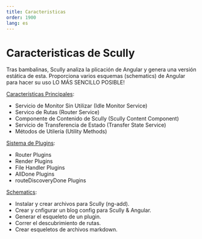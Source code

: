 ```yaml
---
title: Caracteristicas
order: 1900
lang: es
---
```


# Caracteristicas de Scully

Tras bambalinas, Scully analiza la plicación de Angular y genera una versión estática de esta. Proporciona varios esquemas (schematics) de Angular para
hacer su uso LO MÁS SENCILLO POSIBLE!

[Características Principales](/docs/scully-lib-core_es):

- Servicio de Monitor Sin Utilizar (Idle Monitor Service)
- Servico de Rutas (Router Service)
- Componente de Contenido de Scully (Scully Content Component)
- Servicio de Transferencia de Estado (Transfer State Service)
- Métodos de Utilería (Utility Methods)

[Sistema de Plugins](/docs/plugin_es):

- Router Plugins
- Render Plugins
- File Handler Plugins
- AllDone Plugins
- routeDiscoveryDone Plugins

[Schematics](/docs/schematics_es):

- Instalar y crear archivos para Scully (ng-add).
- Crear y cnfigurar un blog config para Scully & Angular.
- Generar el esqueleto de un plugin.
- Correr el descubrimiento de rutas.
- Crear esqueletos de archivos markdown.
